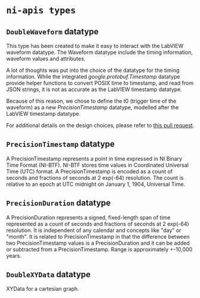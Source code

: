 # `ni-apis types`## `DoubleWaveform` datatypeThis type has been created to make it easy to interact with the LabVIEW waveform datatype.The Waveform datatype include the timing information, waveform values and attributes.A lot of thoughts was put into the choice of the datatype for the timing information.While the integrated *google.protobuf.Timestamp* datatype provide helper functions to convert POSIX time to timestamp, and read from JSON strings, it is not as accurate as the LabVIEW timestamp datatype.Because of this reason, we chose to define the t0 (trigger time of the waveform) as a new *PrecisionTimestamp* datatype, modelled after the LabVIEW timestamp datatype.For additional details on the design choices, please refer to [this pull request](https://github.com/ni/ni-apis/pull/40).## `PrecisionTimestamp` datatypeA PrecisionTimestamp represents a point in time expressed in NI Binary Time Format (NI-BTF).NI-BTF stores time values in Coordinated Universal Time (UTC) format.A PrecisionTimestamp is encoded as a count of seconds and fractions of seconds at 2 exp(-64) resolution. The count is relative to an epoch at UTC midnight on January 1, 1904, Universal Time.## `PrecisionDuration` datatypeA PrecisionDuration represents a signed, fixed-length span of time represented as a count of seconds and fractions of seconds at 2 exp(-64) resolution. It is independent of any calendar and concepts like "day" or "month". It is related to PrecisionTimestamp in that the difference between two PrecisionTimestamp values is a PrecisionDuration and it can be added or subtracted from a PrecisionTimestamp. Range is approximately +-10,000 years.## `DoubleXYData` datatypeXYData for a cartesian graph.